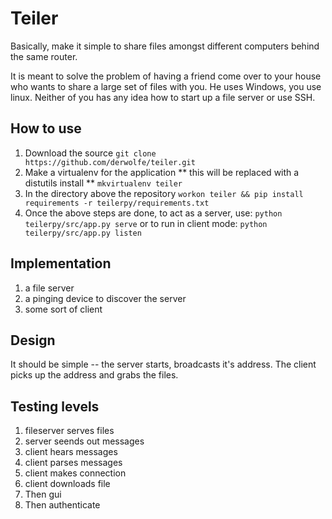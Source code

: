 Teiler
======
Basically, make it simple to share files amongst different computers behind the same router.

It is meant to solve the problem of having a friend come over to your house who wants to share a large
set of files with you. He uses Windows, you use linux. Neither of you has any idea how to start up a 
file server or use SSH. 

How to use
----------

1. Download the source
    `git clone https://github.com/derwolfe/teiler.git`
2. Make a virtualenv for the application ** this will be replaced with a distutils install **
    `mkvirtualenv teiler`
3. In the directory above the repository
    `workon teiler && pip install requirements -r teilerpy/requirements.txt`
4. Once the above steps are done, to act as a server, use:
   `python teilerpy/src/app.py serve` 
   or to run in client mode:
   `python teilerpy/src/app.py listen`
   


Implementation
--------------
1. a file server
2. a pinging device to discover the server
3. some sort of client


Design
------
It should be simple -- the server starts, broadcasts it's address. The client picks up the address and grabs the files.

Testing levels
--------------
1. fileserver serves files
2. server seends out messages
3. client hears messages
4. client parses messages
5. client makes connection
6. client downloads file
7. Then gui
8. Then authenticate

